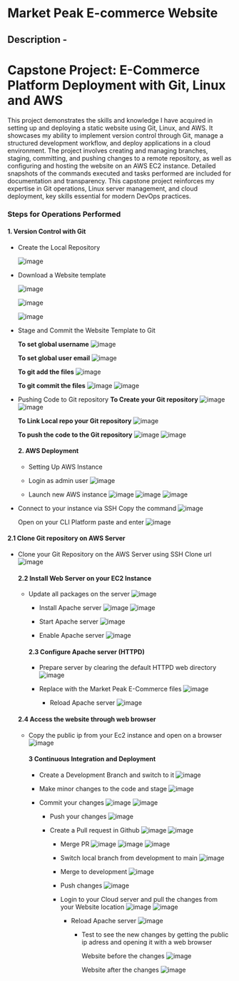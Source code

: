 # Market Peak E-commerce Website

## Description - 

 # Capstone Project: E-Commerce Platform Deployment with Git, Linux and AWS

This project demonstrates the skills and knowledge I have acquired in setting up and deploying a static website using Git, Linux, and AWS. It showcases my ability to implement version control through Git, manage a structured development workflow, and deploy applications in a cloud environment. The project involves creating and managing branches, staging, committing, and pushing changes to a remote repository, as well as configuring and hosting the website on an AWS EC2 instance. Detailed snapshots of the commands executed and tasks performed are included for documentation and transparency. This capstone project reinforces my expertise in Git operations, Linux server management, and cloud deployment, key skills essential for modern DevOps practices.

### Steps for Operations Performed

#### 1. Version Control with Git

- Create the Local Repository
  
  ![image](https://github.com/user-attachments/assets/bb79cf03-4bc6-4fc0-a585-a13fb5b0f1f9)

- Download a Website template
  
  ![image](https://github.com/user-attachments/assets/ff9356bd-2ca3-4469-a34c-ef42cf7deaaf)

  ![image](https://github.com/user-attachments/assets/e8f8fb53-c27a-4564-ba98-4d71e490ecc6)

  ![image](https://github.com/user-attachments/assets/516f31fe-5225-493a-a2b8-78d820538fcb)
  
- Stage and Commit the Website Template to Git

  **To set global username**
  ![image](https://github.com/user-attachments/assets/dda0afe8-0d5d-44a8-93c4-6f232b7aafe7)

  **To set global user email**
  ![image](https://github.com/user-attachments/assets/9b238822-9f58-44ed-8e0f-8d64d6cdc72c)

  **To git add the files**
  ![image](https://github.com/user-attachments/assets/3ecaaa20-dfe6-466f-a222-31a469c5abfd)

  **To git commit the files**
  ![image](https://github.com/user-attachments/assets/d275b889-a474-4b88-95de-392df2e145e3)
  ![image](https://github.com/user-attachments/assets/211c52a8-c3fe-4863-88c3-8cf770bd687a)

- Pushing Code to Git repository
  **To Create your Git repository**
  ![image](https://github.com/user-attachments/assets/66d10243-a56e-4069-9b7d-ba5d5c0c3ddc)
  ![image](https://github.com/user-attachments/assets/d530914f-7c66-46f0-af82-3b2a6ac7b44d)

   **To Link Local repo your Git repository**
  ![image](https://github.com/user-attachments/assets/33784ae3-a524-4887-a65b-411797646f3d)

  **To push the code to the Git repository**
  ![image](https://github.com/user-attachments/assets/538f60ee-2a39-42ba-bd37-64b8bfe0d6eb)
  ![image](https://github.com/user-attachments/assets/70017113-f0ce-4b2d-a58c-f70bab74db41)



  #### 2. AWS Deployment

  - Setting Up AWS Instance
    
  -  Login as admin user
     ![image](https://github.com/user-attachments/assets/1797c603-7336-4545-87fe-1c4b0b9997fe)

    - Launch new AWS instance
     ![image](https://github.com/user-attachments/assets/cd49d4e0-f030-4505-823a-719b1c8646fd)
     ![image](https://github.com/user-attachments/assets/9496e12f-2742-4981-8f29-d223b6b8ee3e)
     ![image](https://github.com/user-attachments/assets/85274cfd-50ea-4be7-8dd1-6b3007b848a8)

- Connect to your instance via SSH
  Copy the command
   ![image](https://github.com/user-attachments/assets/e92ca97a-1059-4769-a70f-c954cf7ea778)

  Open on your CLI Platform paste and enter
  ![image](https://github.com/user-attachments/assets/97301ac1-9def-4315-a9d1-11ddffb38cd6)

  

  
 #### 2.1 Clone Git repository on AWS Server

 - Clone your Git Repository on the AWS Server using SSH Clone url
    ![image](https://github.com/user-attachments/assets/e37cae2d-53dd-49e9-b8e6-e6b70702bdf8)

   #### 2.2 Install Web Server on your EC2 Instance
    - Update all packages on the server
      ![image](https://github.com/user-attachments/assets/7bd56fc4-c361-442f-9d11-8273d46b6f59)
      
      - Install Apache server
        ![image](https://github.com/user-attachments/assets/3d635f96-131e-4488-9f94-5763e3a0c589)
        ![image](https://github.com/user-attachments/assets/1cae6146-e0fb-4f20-8a68-144a97eebfb5)

      - Start Apache server
        ![image](https://github.com/user-attachments/assets/53e0c27a-6bc2-40ea-8bfa-ca5c3cbf0935)

      - Enable Apache server
        ![image](https://github.com/user-attachments/assets/b2cab939-121c-4852-806c-3a252353a553)

      #### 2.3 Configure Apache server (HTTPD)

       - Prepare server by clearing the default HTTPD web directory
         ![image](https://github.com/user-attachments/assets/a8beeafb-9ad7-4e69-acff-fd5f2ce17108)

      - Replace with the Market Peak E-Commerce files
        ![image](https://github.com/user-attachments/assets/03d6af68-ec74-45a2-b83f-9e5a002539c0)

        - Reload Apache server
           ![image](https://github.com/user-attachments/assets/dab4a39e-4cdc-42d1-acfa-4eca7ada21fa)

     #### 2.4 Access the website through web browser

    - Copy the public ip from your Ec2 instance and open on a browser
      ![image](https://github.com/user-attachments/assets/fb472cb9-e46e-4add-8d90-88ddecd2fecd)

      #### 3 Continuous Integration and Deployment

      - Create  a Development Branch and switch to it
        ![image](https://github.com/user-attachments/assets/05dcaeb7-f940-443f-bd62-22cc9491aa8f)

      - Make minor changes to the code and stage
         ![image](https://github.com/user-attachments/assets/f4dd5ab1-f105-49a0-9418-268704c5a999)

      - Commit your changes
         ![image](https://github.com/user-attachments/assets/e1ab0d44-7f60-4da2-a7c3-2745a701fbf2)
         ![image](https://github.com/user-attachments/assets/a3df3599-0442-4c16-8fc9-005b885c456d)

        - Push your changes
          ![image](https://github.com/user-attachments/assets/5b33d5e4-95ad-43a9-b6a7-8c385c810c84)
        - Create a Pull request in Github
           ![image](https://github.com/user-attachments/assets/c9e5d6b6-9caf-4aee-89e1-31aca3b0af97)
           ![image](https://github.com/user-attachments/assets/675fc498-a21f-439e-9924-b1c2d5a04a49)

          - Merge PR
            ![image](https://github.com/user-attachments/assets/fa1aef0c-cd25-482b-9996-e370aeaa690e)
            ![image](https://github.com/user-attachments/assets/c8cc115b-ceb0-43a2-bade-acc72ce9f6ee)
            ![image](https://github.com/user-attachments/assets/95a5d79c-7a86-467f-874a-04abe878201a)

          - Switch local branch from development to main
             ![image](https://github.com/user-attachments/assets/8c24898a-d6df-4e11-bb5b-1c5a0e7a8572)
          - Merge to development
             ![image](https://github.com/user-attachments/assets/06c022b5-80fd-4c13-84aa-985694b2d939)
           - Push changes
              ![image](https://github.com/user-attachments/assets/e2559c5b-6ce9-4e35-9ff8-d867c2d57013)

            - Login to your Cloud server and pull the changes from your Website location
              ![image](https://github.com/user-attachments/assets/96e34fcb-0d68-43b9-bd98-c8a53b4b1d6e)
              ![image](https://github.com/user-attachments/assets/764821d5-420b-45f4-bb65-7df36ff4fc52)


              - Reload Apache server
                ![image](https://github.com/user-attachments/assets/4462d4f5-9c4e-47bd-9fd5-cb25790bd7e7)

                - Test to see the new changes by getting the public ip adress and opening it with a web browser
               
                  Website before the changes
                 ![image](https://github.com/user-attachments/assets/1e843139-cdca-4475-9ff0-0ff87ce40844)

                  Website after the changes
                  ![image](https://github.com/user-attachments/assets/6733313e-8638-4d5e-9586-daa1efcd6885)

                  
                   
                

                

           
            



            




          




        
        

      
        



        


   

   

  



     



    

  
  


  

  



